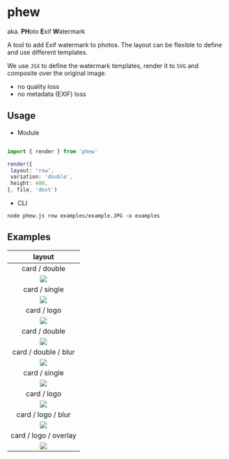 # phew

aka. **PH**oto **E**xif **W**atermark

A tool to add Exif watermark to photos. The layout can be flexible to define and use different templates.

We use `JSX` to define the watermark templates, render it to `SVG` and composite over the original image.
- no quality loss
- no metadata (EXIF) loss

## Usage

- Module

```ts

import { render } from 'phew'

render({
 layout: 'row',
 variation: 'double',
 height: 400, 
}, file, 'dest')

```

- CLI

```
node phew.js row examples/example.JPG -o examples
```

## Examples


|                      layout                       |
|:-------------------------------------------------:|
|                   card / double                   |
|     ![](examples/example-phew-card-full.JPG)      |
|                   card / single                    |
|    ![](examples/example-phew-card-classic.JPG)    |
|                    card / logo                     | 
|     ![](examples/example-phew-card-logo.JPG)      |
|                   card / double                   |
|     ![](examples/example-phew-card-clean.JPG)     |
|               card / double / blur                |
|  ![](examples/example-phew-card-clean-blur.JPG)   |
|                   card / single                   |
|     ![](examples/example-phew-card-param.JPG)     |
|                    card / logo                    |
|   ![](examples/example-alt-phew-card-logo.JPG)    |
|                card / logo / blur                 |
| ![](examples/example-alt-phew-card-logo-blur.JPG) |
|               card / logo / overlay               |
| ![](examples/example-phew-card-logo-overlay.JPG)  |